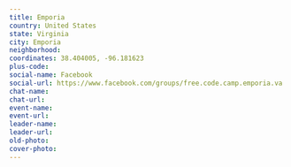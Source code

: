 ```yaml
---
title: Emporia
country: United States
state: Virginia
city: Emporia
neighborhood: 
coordinates: 38.404005, -96.181623
plus-code:
social-name: Facebook
social-url: https://www.facebook.com/groups/free.code.camp.emporia.va
chat-name:
chat-url:
event-name:
event-url:
leader-name:
leader-url:
old-photo: 
cover-photo:
---
```

